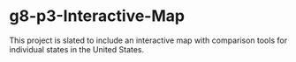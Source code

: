 # g8-p3-Interactive-Map
This project is slated to include an interactive map with comparison tools for individual states in the United States. 
